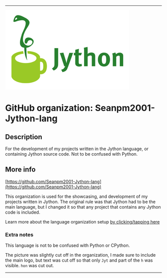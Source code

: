 
***

![Jython1.png failed to load. The file may be missing or corrupt. Check the file path for errors first.](/AdditionalInfo/1/Seanpm2001-Jython-lang/Jython1.png)

# GitHub organization: Seanpm2001-Jython-lang

## Description

For the development of my projects written in the Jython language, or containing Jython source code. Not to be confused with Python.

## More info

[https://github.com/Seanpm2001-Jython-lang](https://github.com/Seanpm2001-Jython-lang)

This organization is used for the showcasing, and development of my projects written in Jython. The original rule was that Jython had to be the main language, but I changed it so that any project that contains any Jython code is included.

Learn more about the language organization setup [by clicking/tapping here](/AdditionalInfo/LanguageOrgs/README.md)

### Extra notes

This language is not to be confused with Python or CPython.

The picture was slightly cut off in the organization, I made sure to include the main logo, but text was cut off so that only `Jyt` and part of the `h` was visible. `hon` was cut out.

***
